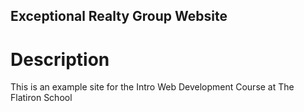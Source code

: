 Exceptional Realty Group Website
---

# Description

This is an example site for the Intro Web Development Course at The Flatiron School
